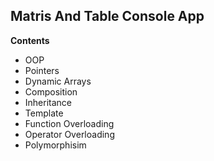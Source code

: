 ## Matris And Table Console App

**Contents**

- OOP
- Pointers
- Dynamic Arrays
- Composition
- Inheritance
- Template
- Function Overloading
- Operator Overloading
- Polymorphisim
